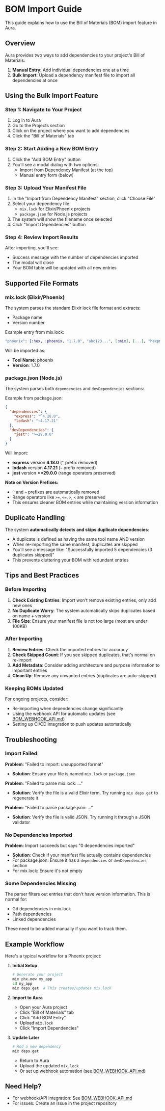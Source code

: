 # BOM Import Guide

This guide explains how to use the Bill of Materials (BOM) import feature in Aura.

## Overview

Aura provides two ways to add dependencies to your project's Bill of Materials:

1. **Manual Entry**: Add individual dependencies one at a time
2. **Bulk Import**: Upload a dependency manifest file to import all dependencies at once

## Using the Bulk Import Feature

### Step 1: Navigate to Your Project

1. Log in to Aura
2. Go to the Projects section
3. Click on the project where you want to add dependencies
4. Click the "Bill of Materials" tab

### Step 2: Start Adding a New BOM Entry

1. Click the "Add BOM Entry" button
2. You'll see a modal dialog with two options:
   - Import from Dependency Manifest (at the top)
   - Manual entry form (below)

### Step 3: Upload Your Manifest File

1. In the "Import from Dependency Manifest" section, click "Choose File"
2. Select your dependency file:
   - `mix.lock` for Elixir/Phoenix projects
   - `package.json` for Node.js projects
3. The system will show the filename once selected
4. Click "Import Dependencies" button

### Step 4: Review Import Results

After importing, you'll see:
- Success message with the number of dependencies imported
- The modal will close
- Your BOM table will be updated with all new entries

## Supported File Formats

### mix.lock (Elixir/Phoenix)

The system parses the standard Elixir lock file format and extracts:
- Package name
- Version number

Example entry from mix.lock:
```elixir
"phoenix": {:hex, :phoenix, "1.7.0", "abc123...", [:mix], [...], "hexpm", "..."}
```

Will be imported as:
- **Tool Name**: phoenix
- **Version**: 1.7.0

### package.json (Node.js)

The system parses both `dependencies` and `devDependencies` sections:

Example from package.json:
```json
{
  "dependencies": {
    "express": "^4.18.0",
    "lodash": "~4.17.21"
  },
  "devDependencies": {
    "jest": ">=29.0.0"
  }
}
```

Will import:
- **express** version **4.18.0** (`^` prefix removed)
- **lodash** version **4.17.21** (`~` prefix removed)
- **jest** version **>=29.0.0** (range operators preserved)

**Note on Version Prefixes:**
- `^` and `~` prefixes are automatically removed
- Range operators like `>=`, `<=`, `>`, `<` are preserved
- This ensures cleaner BOM entries while maintaining version information

## Duplicate Handling

The system **automatically detects and skips duplicate dependencies**:
- A duplicate is defined as having the same tool name AND version
- When re-importing the same manifest, duplicates are skipped
- You'll see a message like: "Successfully imported 5 dependencies (3 duplicates skipped)"
- This prevents cluttering your BOM with redundant entries

## Tips and Best Practices

### Before Importing

1. **Check Existing Entries**: Import won't remove existing entries, only add new ones
2. **No Duplicate Worry**: The system automatically skips duplicates based on name + version
3. **File Size**: Ensure your manifest file is not too large (most are under 100KB)

### After Importing

1. **Review Entries**: Check the imported entries for accuracy
2. **Check Skipped Count**: If you see skipped duplicates, that's normal on re-import
3. **Add Metadata**: Consider adding architecture and purpose information to important entries
4. **Clean Up**: Remove any unwanted entries (duplicates are auto-skipped)

### Keeping BOMs Updated

For ongoing projects, consider:
- Re-importing when dependencies change significantly
- Using the webhook API for automatic updates (see [BOM_WEBHOOK_API.md](BOM_WEBHOOK_API.md))
- Setting up CI/CD integration to push updates automatically

## Troubleshooting

### Import Failed

**Problem**: "Failed to import: unsupported format"
- **Solution**: Ensure your file is named `mix.lock` or `package.json`

**Problem**: "Failed to parse mix.lock: ..."
- **Solution**: Verify the file is a valid Elixir term. Try running `mix deps.get` to regenerate it

**Problem**: "Failed to parse package.json: ..."
- **Solution**: Verify the file is valid JSON. Try running it through a JSON validator

### No Dependencies Imported

**Problem**: Import succeeds but says "0 dependencies imported"
- **Solution**: Check if your manifest file actually contains dependencies
- For package.json: Ensure it has a `dependencies` or `devDependencies` section
- For mix.lock: Ensure it's not empty

### Some Dependencies Missing

The parser filters out entries that don't have version information. This is normal for:
- Git dependencies in mix.lock
- Path dependencies
- Linked dependencies

These need to be added manually if you want to track them.

## Example Workflow

Here's a typical workflow for a Phoenix project:

1. **Initial Setup**
   ```bash
   # Generate your project
   mix phx.new my_app
   cd my_app
   mix deps.get  # This creates/updates mix.lock
   ```

2. **Import to Aura**
   - Open your Aura project
   - Click "Bill of Materials" tab
   - Click "Add BOM Entry"
   - Upload `mix.lock`
   - Click "Import Dependencies"

3. **Update Later**
   ```bash
   # Add a new dependency
   mix deps.get
   ```
   - Return to Aura
   - Upload the updated `mix.lock`
   - Or set up webhook automation (see [BOM_WEBHOOK_API.md](BOM_WEBHOOK_API.md))

## Need Help?

- For webhook/API integration: See [BOM_WEBHOOK_API.md](BOM_WEBHOOK_API.md)
- For issues: Create an issue in the project repository
